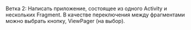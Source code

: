 Ветка 2: Написать приложение, состоящее из одного Activity и
нескольких Fragment. В качестве переключения между
фрагментами можно выбрать кнопку, ViewPager (на выбор).
